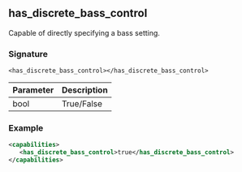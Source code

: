 ## has\_discrete\_bass\_control

Capable of directly specifying a bass setting.


### Signature

`<has_discrete_bass_control></has_discrete_bass_control>`


| Parameter | Description |
| --- | --- |
| bool | True/False |


### Example

```xml
<capabilities>
   <has_discrete_bass_control>true</has_discrete_bass_control>
</capabilities>
```
